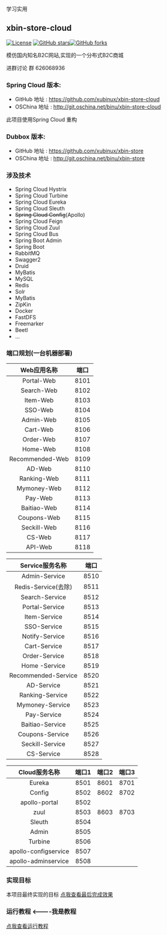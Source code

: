 学习实用

## xbin-store-cloud
[![License](https://img.shields.io/badge/license-GPL-blue.svg)](LICENSE)
[![GitHub stars](https://img.shields.io/github/stars/xubinux/xbin-store-cloud.svg?style=social&label=Stars)](https://github.com/xubinux/xbin-store-cloud)[![GitHub forks](https://img.shields.io/github/forks/xubinux/xbin-store-cloud.svg?style=social&label=Fork)](https://github.com/xubinux/xbin-store-cloud)

模仿国内知名B2C网站,实现的一个分布式B2C商城

进群讨论 群 626068936

### Spring Cloud 版本:

* GitHub 地址 : https://github.com/xubinux/xbin-store-cloud
* OSChina 地址 : http://git.oschina.net/binu/xbin-store-cloud

此项目使用Spring Cloud 重构

### Dubbox 版本:

* GitHub 地址 : https://github.com/xubinux/xbin-store
* OSChina 地址 : http://git.oschina.net/binu/xbin-store

### 涉及技术
* Spring Cloud Hystrix
* Spring Cloud Turbine
* Spring Cloud Eureka
* Spring Cloud Sleuth
* ~~Spring Cloud Config~~(Apollo)
* Spring Cloud Feign
* Spring Cloud Zuul
* Spring Cloud Bus
* Spring Boot Admin
* Spring Boot
* RabbitMQ
* Swagger2
* Druid
* MyBatis
* MySQL
* Redis
* Solr
* MyBatis
* ZipKin
* Docker
* FastDFS
* Freemarker
* Beetl
* ...

### 端口规划(一台机器部署)

|Web应用名称|端口|
|:-:|:-:|
| Portal-Web  		|8101 |
| Search-Web 		|8102 |
| Item-Web    		|8103 |
| SSO-Web     		|8104 |
| Admin-Web   		|8105 |
| Cart-Web    		|8106 |
| Order-Web   		|8107 |
| Home-Web     		|8108 |
| Recommended-Web	|8109 |
| AD-Web    			|8110 |
| Ranking-Web     	|8111 |
| Mymoney-Web     	|8112 |
| Pay-Web     		|8113 |
| Baitiao-Web     	|8114 |
| Coupons-Web     	|8115 |
| Seckill-Web     	|8116 |
| CS-Web     		|8117 |
| API-Web    		|8118 |


| Service服务名称|端口|
|:-:|:-:|
| Admin-Service      	|8510 |
| Redis-Service(去除) 	|8511 |
| Search-Service     	|8512 |
| Portal-Service     	|8513 |
| Item-Service       	|8514 |
| SSO-Service        	|8515 |
| Notify-Service     	|8516 |
| Cart-Service       	|8517 |
| Order-Service      	|8518 |
| Home	-Service			|8519 |
| Recommended-Service	|8520 |
| AD-Service    		|8521 |
| Ranking-Service 	   |8522 |
| Mymoney-Service		|8523 |
| Pay-Service     		|8524 |
| Baitiao-Service		|8525 |
| Coupons-Service  	|8526 |
| Seckill-Service		|8527 |
| CS-Service     		|8528 |


|Cloud服务名称|端口1|端口2|端口3|
|:-:|:-:|:-:|:-:|
| Eureka      	 			|8501 |8601 |8701 |
| Config     				|8502 |8602 |8702 |
| apollo-portal				|8502 |
| zuul     	 	 			|8503 |8603 |8703 |
| Sleuth     	 			|8504 |
| Admin	     	 			|8505 |
| Turbine     	 			|8506 |
| apollo-configservice  	|8507 |
| apollo-adminservice   	|8508 |


### 实现目标

本项目最终实现的目标 [点我查看最后完成效果](https://www.jd.com)

### 运行教程  <----我是教程
[点我查看运行教程](https://github.com/xubinux/xbin-store-cloud/wiki/Tutorial)






